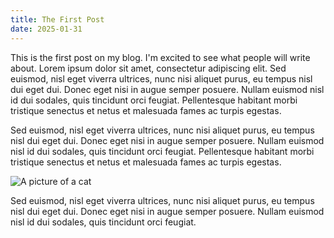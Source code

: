 ```yaml
---
title: The First Post
date: 2025-01-31
---
```


This is the first post on my blog. I'm excited to see what people will write about. Lorem ipsum dolor sit amet, consectetur adipiscing elit. Sed euismod, nisl eget viverra ultrices, nunc nisi aliquet purus, eu tempus nisl dui eget dui. Donec eget nisi in augue semper posuere. Nullam euismod nisl id dui sodales, quis tincidunt orci feugiat. Pellentesque habitant morbi tristique senectus et netus et malesuada fames ac turpis egestas.

Sed euismod, nisl eget viverra ultrices, nunc nisi aliquet purus, eu tempus nisl dui eget dui. Donec eget nisi in augue semper posuere. Nullam euismod nisl id dui sodales, quis tincidunt orci feugiat. Pellentesque habitant morbi tristique senectus et netus et malesuada fames ac turpis egestas.

![A picture of a cat](/images/cat.jpg)

Sed euismod, nisl eget viverra ultrices, nunc nisi aliquet purus, eu tempus nisl dui eget dui. Donec eget nisi in augue semper posuere. Nullam euismod nisl id dui sodales, quis tincidunt orci feugiat.
